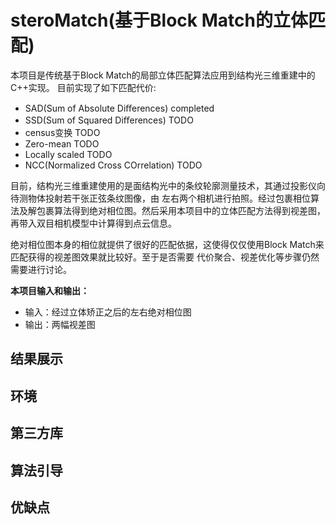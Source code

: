 # steroMatch(基于Block Match的立体匹配)
本项目是传统基于Block Match的局部立体匹配算法应用到结构光三维重建中的C++实现。
目前实现了如下匹配代价:
- SAD(Sum of Absolute Diﬀerences)  completed
- SSD(Sum of Squared Diﬀerences)   TODO
- census变换                        TODO
- Zero-mean                         TODO
- Locally scaled                     TODO
- NCC(Normalized Cross COrrelation)   TODO

目前，结构光三维重建使用的是面结构光中的条纹轮廓测量技术，其通过投影仪向待测物体投射若干张正弦条纹图像，由
左右两个相机进行拍照。经过包裹相位算法及解包裹算法得到绝对相位图。然后采用本项目中的立体匹配方法得到视差图，
再带入双目相机模型中计算得到点云信息。

绝对相位图本身的相位就提供了很好的匹配依据，这使得仅仅使用Block Match来匹配获得的视差图效果就比较好。至于是否需要
代价聚合、视差优化等步骤仍然需要进行讨论。

**本项目输入和输出：**
- 输入：经过立体矫正之后的左右绝对相位图
- 输出：两幅视差图
## 结果展示
## 环境
## 第三方库
## 算法引导
## 优缺点